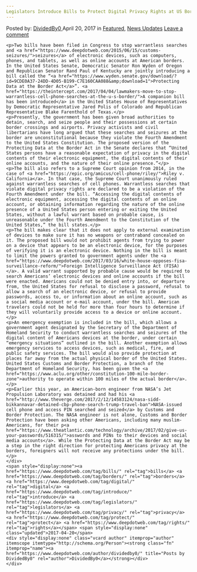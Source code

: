 ```yaml
---
Legislators Introduce Bills to Protect Digital Privacy Rights at US Borders
---
```

<article class="post-listing post-19290 post type-post status-publish format-standard has-post-thumbnail hentry  tag-bills tag-borders tag-digital tag-introduce tag-legislators tag-privacy tag-protect tag-rights">
    <div class="post-inner">
        <span>Posted by: <a href="https://www.deepdotweb.com/author/dividedby0/" title="">DividedBy0 </a></span>
    <span>April 20, 2017</span>
    <span>in <a href="https://www.deepdotweb.com/category/deepdot-news/" rel="category tag">Featured</a>, <a href="https://www.deepdotweb.com/category/news-updates/" rel="category tag">News Updates</a></span>
    <span><a href="https://www.deepdotweb.com/2017/04/20/legislators-introduce-bills-protect-digital-privacy-rights-us-borders/#respond">Leave a comment</a></span>
    </p>
    <div class="clear"></div>
    
    <p>Two bills have been filed in Congress to stop warrantless searches and <a href="https://www.deepdotweb.com/2015/06/15/customs-seizures/">seizures</a> of electronic devices, such as computers, phones, and tablets, as well as online accounts at American borders. In the United States Senate, Democratic Senator Ron Wyden of Oregon and Republican Senator Rand Paul of Kentucky are jointly introducing a bill called the “<a href="https://www.wyden.senate.gov/download/?id=9CDE0A37-24DD-4D05-B199-C7E160CAA088&amp;download=1">Protecting Data at the Border Act</a>”. <a href="https://theintercept.com/2017/04/04/lawmakers-move-to-stop-warrantless-cell-phone-searches-at-the-u-s-border/">A companion bill has been introduced</a> in the United States House of Representatives by Democratic Representative Jared Polis of Colorado and Republican Representative Blake Farenthold of Texas.</p>
    <p>Presently, the government has been given broad authorities to detain, search, and seize people and their possessions at certain border crossings and airports. Privacy activists and civil libertarians have long argued that these searches and seizures at the border are unconstitutional because they violate the Fourth Amendment to the United States Constitution. The proposed version of the Protecting Data at the Border Act in the Senate declares that “United States persons have a reasonable expectation of privacy in the digital contents of their electronic equipment, the digital contents of their online accounts, and the nature of their online presence.”</p>
    <p>The bill also refers to a Supreme Court opinion from 2014, in the case of <a href="https://epic.org/amicus/cell-phone/riley/">Riley v. California</a>. In that case, the Supreme Court unanimously ruled against warrantless searches of cell phones. Warrantless searches that violate digital privacy rights are declared to be a violation of the Fourth Amendment under the bill. “Accessing the digital contents of electronic equipment, accessing the digital contents of an online account, or obtaining information regarding the nature of the online presence of a United States person entering or exiting the United States, without a lawful warrant based on probable cause, is unreasonable under the Fourth Amendment to the Constitution of the United States,” the bill states.</p>
    <p>The bill makes clear that it does not apply to external examination of devices to make sure it has no weapons or contraband concealed on it. The proposed bill would not prohibit agents from trying to power on a device that appears to be an electronic device, for the purposes of verifying it is an electronic device. Nothing in the bill is meant to limit the powers granted to government agents under the <a href="https://www.deepdotweb.com/2017/03/16/white-house-opposes-fisa-surveillance-reform/">Foreign Intelligence Surveillance Act (FISA)</a>. A valid warrant supported by probable cause would be required to search Americans’ electronic devices and online accounts if the bill were enacted. Americans could not be denied entry into, or departure from, the United States for refusal to disclose a password, refusal to allow a search of an electronic device, or refusal to provide passwords, access to, or information about an online account, such as a social media account or e-mail account, under the bill. American travelers could not be held for more than four hours to determine if they will voluntarily provide access to a device or online account.</p>
    <p>An emergency exemption is included in the bill, which allows a government agent designated by the Secretary of the Department of Homeland Security to conduct warrantless searches and seizures of the digital content of Americans devices at the border, under certain “emergency situations” outlined in the bill. Another exemption allows emergency services to access devices, such as medical, fire, and public safety services. The bill would also provide protection at places far away from the actual physical border of the United States. United States Customs and Border Protection, a branch of the Department of Homeland Security, has been given the <a href="https://www.aclu.org/other/constitution-100-mile-border-zone">authority to operate within 100 miles of the actual border</a>.</p>
    <p>Earlier this year, an American-born engineer from NASA’s Jet Propulsion Laboratory was detained and had his <a href="http://www.theverge.com/2017/2/12/14583124/nasa-sidd-bikkannavar-detained-cbp-phone-search-trump-travel-ban">NASA-issued cell phone and access PIN searched and seized</a> by Customs and Border Protection. The NASA engineer is not alone, Customs and Border Protection have been asking other Americans, including many muslim-Americans, for their p<a href="https://www.theatlantic.com/technology/archive/2017/02/give-us-your-passwords/516315/">asswords and PINs to their devices and social media accounts</a>. While the Protecting Data at the Border Act may be a step in the right direction for protecting Americans privacy at the borders, foreigners will not receive any protections under the bill.</p>
    </div>
    <span style="display:none"><a href="https://www.deepdotweb.com/tag/bills/" rel="tag">bills</a> <a href="https://www.deepdotweb.com/tag/borders/" rel="tag">borders</a> <a href="https://www.deepdotweb.com/tag/digital/" rel="tag">digital</a> <a href="https://www.deepdotweb.com/tag/introduce/" rel="tag">introduce</a> <a href="https://www.deepdotweb.com/tag/legislators/" rel="tag">legislators</a> <a href="https://www.deepdotweb.com/tag/privacy/" rel="tag">privacy</a> <a href="https://www.deepdotweb.com/tag/protect/" rel="tag">protect</a> <a href="https://www.deepdotweb.com/tag/rights/" rel="tag">rights</a></span> <span style="display:none" class="updated">2017-04-20</span>
    <div style="display:none" class="vcard author" itemprop="author" itemscope itemtype="http://schema.org/Person"><strong class="fn" itemprop="name"><a href="https://www.deepdotweb.com/author/dividedby0/" title="Posts by DividedBy0" rel="author">DividedBy0</a></strong></div>
    </div>
</article>

